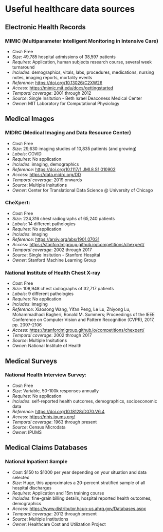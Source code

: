# Useful healthcare data sources

## Electronic Health Records

### MIMIC (Multiparameter Intelligent Monitoring in Intensive Care)
- _Cost_: Free
- _Size_: 49,785 hospital admissions of 38,597 patients 
- _Requires_: Application, human subjects research course, several week turnaround
- _Includes_: demographics, vitals, labs, procedures, medications, nursing notes, imaging reports, mortality events
- _Reference_: https://doi.org/10.13026/C2XW26
- _Access_: https://mimic.mit.edu/docs/gettingstarted
- _Temporal coverage_: 2001 through 2012
- _Source_: Single Insitution - Beth Israel Deaconess Medical Center
- _Owner_: MIT Laboratory for Computational Physiology

## Medical Images

### MIDRC (Medical Imaging and Data Resource Center)
- _Cost_: Free
- _Size_: 29,630 imaging studies of 10,835 patients (and growing)
- _Labels_: COVID 
- _Requires_: No application
- _Includes_: imaging, demographics
- _Reference_: https://doi.org/10.1117/1.JMI.8.S1.010902
- _Access_: https://data.midrc.org/DD
- _Temporal coverage_: 2019 onwards
- _Source_: Multiple Insitutions
- _Owner_: Center for Translational Data Science @ University of Chicago

### CheXpert:
- _Cost_: Free
- _Size_: 224,316 chest radiographs of 65,240 patients
- _Labels_: 14 different pathologies 
- _Requires_: No application
- _Includes_: imaging
- _Reference_: https://arxiv.org/abs/1901.07031
- _Access_: https://stanfordmlgroup.github.io/competitions/chexpert/
- _Temporal coverage_: 2002 through 2017
- _Source_: Single Insitution - Stanford Hospital
- _Owner_: Stanford Machine Learning Group

### National Institute of Health Chest X-ray
- _Cost_: Free
- _Size_: 108,948 chest radiographs of 32,717 patients
- _Labels_: 9 different pathologies 
- _Requires_: No application
- _Includes_: imaging
- _Reference_: Xiaosong Wang, Yifan Peng, Le Lu, Zhiyong Lu, Mohammadhadi Bagheri, Ronald M. Summers; Proceedings of the IEEE Conference on Computer Vision and Pattern Recognition (CVPR), 2017, pp. 2097-2106
- _Access_: https://stanfordmlgroup.github.io/competitions/chexpert/
- _Temporal coverage_: 2002 through 2017
- _Source_: Multiple Insitutions
- _Owner_: National Institute of Health

## Medical Surveys

### National Health Interview Survey:
- _Cost_: Free
- _Size_: Variable, 50-100k responses annually
- _Requires_: No application
- _Includes_: self-reported health outcomes, demographics, socioeconomic data
- _Reference_: https://doi.org/10.18128/D070.V6.4
- _Access_: https://nhis.ipums.org/
- _Temporal coverage_: 1963 through present
- _Source_: Census Microdata
- _Owner_: IPUMS

## Medical Claims Databases

### National Inpatient Sample
- _Cost_: $150 to $1000 per year depending on your situation and data selected
- _Size_: Huge, this approximates a 20-percent stratified sample of all hospital discharges
- _Requires_: Application and 15m training course
- _Includes_: fine-grain billing details, hospital reported health outcomes, demographics
- _Access_: https://www.distributor.hcup-us.ahrq.gov/Databases.aspx
- _Temporal coverage_: 2012 through present
- _Source_: Multiple Institutions 
- _Owner_: Healthcare Cost and Utilization Project 
 
